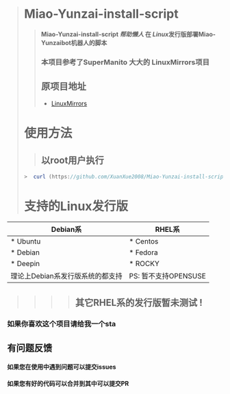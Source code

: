 > # Miao-Yunzai-install-script
>> #### Miao-Yunzai-install-script ***帮助懒人*** 在 *Linux*发行版部署Miao-Yunzaibot机器人的脚本
>> ### 本项目参考了SuperManito 大大的 LinuxMirrors项目
>> ## 原项目地址
>>* [LinuxMirrors](https://github.com/SuperManito/LinuxMirrors)   
> # 使用方法
>> ## 以root用户执行
> ```javascript
>>  curl (https://github.com/XuanXue2008/Miao-Yunzai-install-script/releases/download/pre1.0/test-d.sh)
> ```
>>>>>>>>>>>>>>>>>>>>>>>>>>>>>>>>>>>>>>>>>>>>>>>>>>>>>>>>>>>>>>>>>>>>>>>>>>>>>>>>>>>>>>>>>>>>>>>>>>>>>>>
> # 支持的Linux发行版
|  Debian系   | RHEL系  |
|  ----  | ----  |
| * Ubuntu  | * Centos |
| * Debian  | * Fedora |
| * Deepin  | * ROCKY |
| 理论上Debian系发行版系统的都支持  | PS: 暂不支持OPENSUSE |
>>>> ## 其它RHEL系的发行版暂未测试 !
>>>>>>>>>>>>>>>>>>>>>>>>>>>>>>>>>>>>>>>>>>>>>>>>>>>>>>>>>>>>>>>>>>>>>>>>>>>>>>>>>>>>>>>>>>>>>>>>>>>>>>>
### 如果你喜欢这个项目请给我一个sta
## 有问题反馈
#### 如果您在使用中遇到问题可以提交issues
#### 如果您有好的代码可以合并到其中可以提交PR
